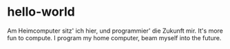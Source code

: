# hello-world

Am Heimcomputer sitz' ich hier, und programmier' die Zukunft mir.
It's more fun to compute.
I program my home computer, beam myself into the future.
